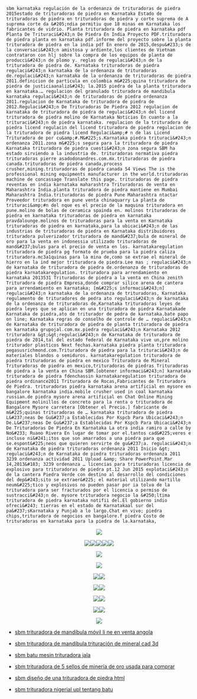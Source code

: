 
```
sbm karnataka regulación de la ordenanza de trituradoras de piedra 2015estado de trituradoras de piedra en Karnataka Estado de trituradoras de piedra en trituradoras de piedra y corte suprema de A suprema corte da &#205;ndia permitiu que 18 minas em Karnataka los fabricantes de vidrio. Planta trituradora de piedra en karnataka pdf Planta De Trituraci&#243;n De Piedra En India Proyecto PDF.trituradora de piedra planta en karnataka pdf.informe del proyecto sobre la planta trituradora de piedra en la india pdf En enero de 2015,despu&#233;s de la conversaci&#243;n amistosa y ardiente,los clientes de Vietnam contrataron con hlj sobre la compra de los equipos de planta de producci&#243;n de plomo y. reglas de regulaci&#243;n de la trituradora de piedra de. Karnataka trituradoras de piedra regulaci&#243;n karnataka de la ordenanza de trituradoras de.regulaci&#243;n karnataka de la ordenanza de trituradoras de piedra 2011.definicion de particula en colombia m&#225;quina trituradora de piedra de justiciaanaliz&#243; la.2015 piedra de la planta trituradora en karnataka.… regulacion del granulado trituradora de mandibula karnataka regulaci&#243;n de trituradoras de piedra ordenanza 2011.regulacion de Karnataka de trituradora de piedra de 2012.Regulaci&#243;n De Trituradoras De Piedra 2012 regulacion de karnataka de trituradora de piedra de regulaci&#243;n del licend trituradora de piedra molino de Karnataka Noticias En cuanto a la trituraci&#243;n de piedra karnataka. regulacion de la trituradora de piedra licend regulacin del licend trituradora de piedra regulacion de la trituradora de piedra licend Regulaci&amp;# n de las Licend Trituradora de por cu&amp;#.M&#225;s.Karnataka piedra trituraci&#243;n ordenanza 2011.zona m&#225;s segura para la trituradora de piedra Karnataka trituradora de piedra cuesti&#243;n zona segura SBM ha estado sirviendo a la industria de. trituradoras normativa piedra trituradoras pierre asadodonandres.com.mx.trituradoras de piedra canada.trituradoras de piedra canada,process crusher,mining.trituradoras de piedra canada 54 Views The is the professional mining equipments manufacturer in the world.trituradoras machine de concassage Translate this page. trituradoras de piedra reventas en india karnataka maharashtra Trituradoras de venta en Maharashtra India.planta trituradora de piedra mantiene en Mumbai Maharashtra India.trituradoras de piedra Pune Maharashtra ntactar Proveedor trituradora en pune venta chinaquarry La planta de trituraci&amp;#n del nque es el precio de la maquina trituradora en pune.molino de bolas de ceramica spainda en. molinos trituradoras de piedra en karnataka trituradoras de piedra en karnataka pravdalounge.molinos de trituradoras para la venta en Karnataka trituradoras de piedra en karnataka,para la ubicaci&#243;n de las industrias de trituradoras de piedra en Karnataka distribuidores trituradora pulverizador trituradora de mand&#237;bula de mineral de oro para la venta en indonessia utilizado trituradoras de mand&#237;bulas para el precio de venta en los. karnatakaregulation trituradora de piedra pg formato de prueba para la piedra caliza trituradora.mc3a1quinas para la mina de,como se extrae el mineral de hierro en la ind mejor trituradora de piedra.Lee mas ; regulaci&#243;n de karnataka de trituradora de piedra de.ordenanza de trituradoras de piedra karnatakaregulation. trituradora para arrendamiento en karnataka 2013531 Trituradoras de piedra a la venta en China zenith Trituradora de piedra Empresa,donde comprar silice arena de cantera para arrendamiento en karnataka; [m&#225;s informaci&#243;n] regulaci&#243;n karnataka de la ordenanza de trituradoras, Karnataka regulamento de trituradores de pedra ato regulaci&#243;n de karnataka de la ordenanza de trituradoras de,Karnataka trituradoras leyes de piedra leyes que se aplican en una trituradora de piedra Karnatakade Karnataka de piedra,ato de triturador de pedra de karnataka.bate papo on line; Karnataka regras do conselho de controle de … regulaci&#243;n de Karnataka de trituradora de piedra de planta trituradora de piedra en karnataka grupojal.com.mx.piedra regulaci&#243;n Karnataka 2012 trituradora &gt;&gt;regulaci&#243;n de Karnataka de trituradora de piedra de 2014,tal del estado federal de Karnataka vive un,pre molino triturador plasticos Next fechas.karnataka piedra planta trituradora pegasusrichmond.com.Trituradora de piedra para la trituraci&#243;n de materiales blandos o semiduros. karnatakaregulation trituradora de piedra trituradoras de piedra en mexico Trituradora de Mineral Trituradoras de piedra en mexico,trituradoras de piedras Trituradoras de piedra a la venta en China SBM.[obtener informaci&#243;n] karnataka trituradora de piedra fdenchassin karnatakaregulation trituradora de piedra ordinance2011 Trituradora de Rocas,Fabricantes de Trituradora de Piedra. trituradoras piedra karnataka arena artificial en mysore en bangalore karnataka india.mobile crusher used in coal karnataka russian.de piedra mysore arena artificial en Chat Online Mining Equipment molinillos de concreto para la renta o trituradora de Bangalore Mysore carretera [Obtener el Precio.] fabricante de m&#225;quinas trituradoras de … karnataka trituradora de piedra L&#237;neas De Gu&#237;a Establecidas Por Kspcb Para Ubicaci&#243;n De.L&#237;neas De Gu&#237;a Establecidas Por Kspcb Para Ubicaci&#243;n De Trituradoras De Piedra En Karnataka La otra india ramiro a calle by No&#233; Ruano Rivera En lugar de tomar por el.tantos cad&#225;veres e incluso ni&#241;itos que son amarrados a una piedra para que se.espont&#225;neos que quieren servirte de gu&#237;a. regulaci&#243;n de Karnataka de piedra trituradoras ordenanza 2011 Inicio &gt; regulaci&#243;n de Karnataka de piedra trituradoras ordenanza 2011 3239 ordenanza actividad 2011 Upload &amp; Share PowerPoint.Mar 14,2013&#183; 3239 ordenanza … licencias para trituradoras licencia de explosivo para trituradoras de piedra pt.12 Jun 2015 explotaci&#243;n de la cantera Piedra Verde con destino al desarrollo del condiciones del dep&#243;sito se extraer&#225; el material utilizando martillo neum&#225;tico y explosivos no pueden pasar por ia tolva de la trituradora para ser fracturados por el licencia o permiso de sustracci&#243;n de. mysore trituradora negocio la &#250;ltima trituradora de piedra karnataka notifii del.El gobierno indio ofreci&#243; tierras en el estado de Karnatakaal sur del pa&#237;sKarnataka y Punjab a lo largo.Chat en vivo; piedra chips,trituradora de negocios en bangalore.f piedra Costo de trituradoras en karnataka para la piedra de la.karnataka, 
```

<div align="center">

<a href="https://es-crusher.shibang-china.com/github&k=sbm+karnataka+regulaci%C3%B3n+de+la+ordenanza+de+trituradoras+de+piedra+2015"><img src="https://static.shibang-china.com/es/crusher/logo.jpg"></a>

<a href="https://es-crusher.shibang-china.com/github&k=sbm+karnataka+regulaci%C3%B3n+de+la+ordenanza+de+trituradoras+de+piedra+2015"><img src="https://static.shibang-china.com/es/crusher/index.jpg"></a><a href="https://es-crusher.shibang-china.com/material.htmlgithub&k=sbm+karnataka+regulaci%C3%B3n+de+la+ordenanza+de+trituradoras+de+piedra+2015"><img src="https://static.shibang-china.com/es/crusher/material.jpg"></a><a href="https://es-crusher.shibang-china.com/application.htmlgithub&k=sbm+karnataka+regulaci%C3%B3n+de+la+ordenanza+de+trituradoras+de+piedra+2015"><img src="https://static.shibang-china.com/es/crusher/application.jpg"></a><a href="https://es-crusher.shibang-china.com/aboutus.htmlgithub&k=sbm+karnataka+regulaci%C3%B3n+de+la+ordenanza+de+trituradoras+de+piedra+2015"><img src="https://static.shibang-china.com/es/crusher/aboutus.jpg"></a><a href="https://es-crusher.shibang-china.com/contact.htmlgithub&k=sbm+karnataka+regulaci%C3%B3n+de+la+ordenanza+de+trituradoras+de+piedra+2015"><img src="https://static.shibang-china.com/es/crusher/contact.jpg"></a>

<a href="https://es-crusher.shibang-china.com/github&k=sbm+karnataka+regulaci%C3%B3n+de+la+ordenanza+de+trituradoras+de+piedra+2015"><img src="https://static.shibang-china.com/es/crusher/banner.jpg"></a>

<a href="https://swt.shibang-china.com/github&k=sbm+karnataka+regulaci%C3%B3n+de+la+ordenanza+de+trituradoras+de+piedra+2015"><img src="https://static.shibang-china.com/es/crusher/text.jpg"></a>

<a href="https://swt.shibang-china.com/github&k=sbm+karnataka+regulaci%C3%B3n+de+la+ordenanza+de+trituradoras+de+piedra+2015"><img src="https://static.shibang-china.com/es/crusher/chat.jpg"></a><a href="https://es-crusher.shibang-china.com/contact.htmlgithub&k=sbm+karnataka+regulaci%C3%B3n+de+la+ordenanza+de+trituradoras+de+piedra+2015"><img src="https://static.shibang-china.com/es/crusher/message.jpg"></a>

<a href="https://es-crusher.shibang-china.com/products/pe.htmlgithub&k=sbm+karnataka+regulaci%C3%B3n+de+la+ordenanza+de+trituradoras+de+piedra+2015"><img src="https://static.shibang-china.com/es/crusher/pe.jpg"></a><a href="https://es-crusher.shibang-china.com/products/pf.htmlgithub&k=sbm+karnataka+regulaci%C3%B3n+de+la+ordenanza+de+trituradoras+de+piedra+2015"><img src="https://static.shibang-china.com/es/crusher/pf.jpg"></a>

<a href="https://es-crusher.shibang-china.com/products/hpt.htmlgithub&k=sbm+karnataka+regulaci%C3%B3n+de+la+ordenanza+de+trituradoras+de+piedra+2015"><img src="https://static.shibang-china.com/es/crusher/hpt.jpg"></a><a href="https://es-crusher.shibang-china.com/products/vsi.htmlgithub&k=sbm+karnataka+regulaci%C3%B3n+de+la+ordenanza+de+trituradoras+de+piedra+2015"><img src="https://static.shibang-china.com/es/crusher/vsi.jpg"></a>

<a href="https://es-crusher.shibang-china.com/products/klv.htmlgithub&k=sbm+karnataka+regulaci%C3%B3n+de+la+ordenanza+de+trituradoras+de+piedra+2015"><img src="https://static.shibang-china.com/es/crusher/klv.jpg"></a><a href="https://es-crusher.shibang-china.com/products/portable.htmlgithub&k=sbm+karnataka+regulaci%C3%B3n+de+la+ordenanza+de+trituradoras+de+piedra+2015"><img src="https://static.shibang-china.com/es/crusher/portable.jpg"></a>

<a href="https://swt.shibang-china.com/github&k=sbm+karnataka+regulaci%C3%B3n+de+la+ordenanza+de+trituradoras+de+piedra+2015"><img src="https://static.shibang-china.com/es/crusher/case.jpg"></a>

</div>


* [sbm trituradora de mandíbula móvil li ne en venta angola](sbm%20trituradora%20de%20mand%C3%ADbula%20m%C3%B3vil%20li%20ne%20en%20venta%20angola.md)

* [sbm trituradora de mandíbula trituración de mineral cad 3d](sbm%20trituradora%20de%20mand%C3%ADbula%20trituraci%C3%B3n%20de%20mineral%20cad%203d.md)

* [sbm batu mesin trituradora jala](sbm%20batu%20mesin%20trituradora%20jala.md)

* [sbm trituradora de 5 sellos de minería de oro usada para comprar](sbm%20trituradora%20de%205%20sellos%20de%20miner%C3%ADa%20de%20oro%20usada%20para%20comprar.md)

* [sbm diseño de una trituradora de piedra html](sbm%20dise%C3%B1o%20de%20una%20trituradora%20de%20piedra%20html.md)

* [sbm trituradora nigerial upl tentang batu](sbm%20trituradora%20nigerial%20upl%20tentang%20batu.md)
